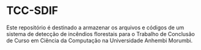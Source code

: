 # TCC-SDIF
Este repositório é destinado a armazenar os arquivos e códigos de um sistema de detecção de incêndios florestais para o Trabalho de Conclusão de Curso em Ciência da Computação na Universidade Anhembi Morumbi.

